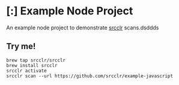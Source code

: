# [:] Example Node Project

An example node project to demonstrate [srcclr](https://www.srcclr.com) scans.dsddds

## Try me!

```
brew tap srcclr/srcclr
brew install srcclr
srcclr activate
srcclr scan --url https://github.com/srcclr/example-javascript
```
